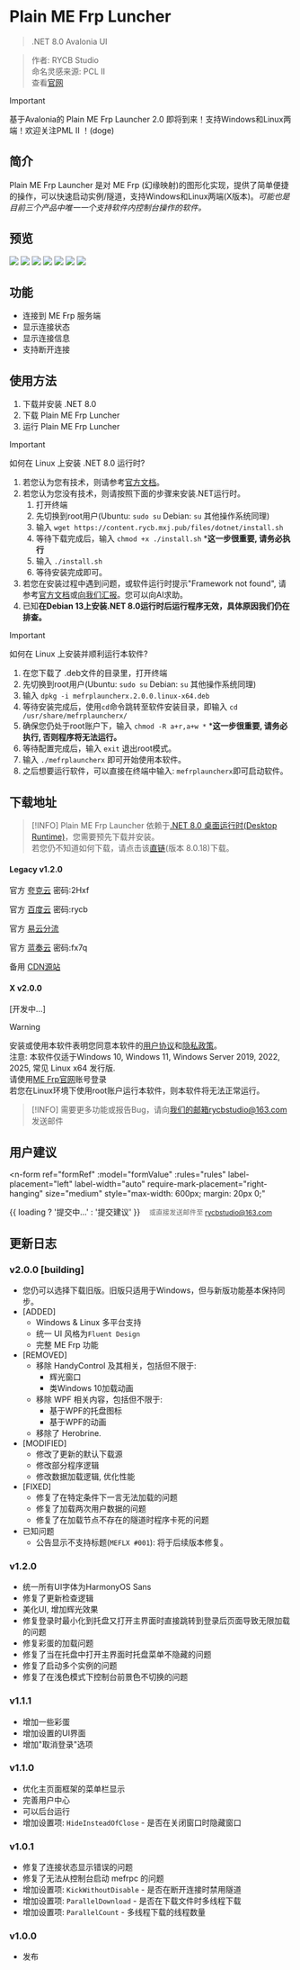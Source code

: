 <script setup>
import { NTag, NCard, NSpace, NCarousel, NForm, NFormItem, NInput, NButton, useMessage } from 'naive-ui'
import { ref } from 'vue'

const message = useMessage()
const formRef = ref(null)
const formValue = ref({
  email: '',
  suggestion: ''
})

const loading = ref(false)

const rules = {
  email: {
    required: true,
    type: 'email',
    message: '请输入有效的邮箱地址',
    trigger: ['blur', 'input']
  },
  suggestion: {
    required: true,
    message: '请填写您的建议',
    trigger: 'blur'
  }
}

const handleSubmit = async (e) => {
  e.preventDefault()
  formRef.value?.validate(async (errors) => {
    if (!errors) {
      loading.value = true
      try {
        // 尝试多个服务器端点
        const endpoints = [
          'https://api.rycb.mxj.pub/feedback.php',
          'https://rycb.mxj.pub/api/feedback.php',
          'https://content.rycb.mxj.pub/api/feedback.php'
        ]
        
        let success = false
        for (const endpoint of endpoints) {
          try {
            const response = await fetch(endpoint, {
              method: 'POST',
              headers: {
                'Content-Type': 'application/json',
              },
              body: JSON.stringify({
                email: formValue.value.email,
                suggestion: formValue.value.suggestion,
                timestamp: new Date().toISOString(),
                userAgent: navigator.userAgent,
                source: 'Plain ME Frp Launcher Feedback'
              })
            })
            
            if (response.ok) {
              success = true
              message.success('感谢您的建议！我们会认真考虑。')
              break
            }
          } catch (error) {
            console.warn(`Endpoint ${endpoint} failed:`, error)
            // 继续尝试下一个端点
          }
        }
        
        if (!success) {
          // 所有端点都失败，使用邮件备用方案
          const mailtoLink = `mailto:rycbstudio@163.com?subject=Plain ME Frp Launcher 建议反馈&body=邮箱: ${formValue.value.email}%0D%0A%0D%0A建议内容:%0D%0A${formValue.value.suggestion}`
          window.location.href = mailtoLink
          message.info('已打开邮件客户端，请手动发送您的建议')
        }
        
        // 重置表单
        formValue.value = {
          email: '',
          suggestion: ''
        }
        
      } catch (error) {
        console.error('提交失败:', error)
        message.error('提交失败，请稍后重试或直接发送邮件至 rycbstudio@163.com')
      } finally {
        loading.value = false
      }
    } else {
      message.error('请完善表单信息')
    }
  })
}
</script>

# Plain ME Frp Luncher

> <NSpace>
> <NTag :bordered="false" type="info">.NET 8.0</NTag>
> <NTag :bordered="false" :color="{ color: '#165BFF', textColor: '#BBB' }">
>    Avalonia UI
>    <template #avatar>
>       <n-avatar
>         src="https://docs.avaloniaui.net/zh-Hans/img/purple-border-gradient-icon.png"
>       />
>    </template>
> </NTag>
> <template>
>  <n-tag :bordered="false" :color="{ color: '#018DF8', textColor: '#BBB' }">
>    Fluent Design
>  </n-tag>
> </template>
> </NSpace>

> 作者: RYCB Studio  
> 命名灵感来源: PCL Ⅱ  
> 查看[官网](https://rycb.mxj.pub/mefl/)

> [!IMPORTANT]
> 基于Avalonia的 Plain ME Frp Launcher 2.0 即将到来！支持Windows和Linux两端！欢迎关注PML Ⅱ ！(doge)

## 简介
Plain ME Frp Launcher 是对 ME Frp (幻缘映射)的图形化实现，提供了简单便捷的操作，可以快速启动实例/隧道，支持Windows和Linux两端(X版本)。*可能也是目前三个产品中唯一一个支持软件内控制台操作的软件。*

## 预览

<NCarousel show-arrow autoplay>
    <img
      class="carousel-img"
      src="https://image.mefrp-tpca.yealqp.fun/image/views/rycb/login.png"
    >
    <img
      class="carousel-img"
      src="https://image.mefrp-tpca.yealqp.fun/image/views/rycb/home.png"
    >
    <img
      class="carousel-img"
      src="https://image.mefrp-tpca.yealqp.fun/image/views/rycb/create.png"
    >
    <img
      class="carousel-img"
      src="https://image.mefrp-tpca.yealqp.fun/image/views/rycb/manage.png"
    >
    <img
      class="carousel-img"
      src="https://image.mefrp-tpca.yealqp.fun/image/views/rycb/monitor.png"
    >
    <img
      class="carousel-img"
      src="https://image.mefrp-tpca.yealqp.fun/image/views/rycb/about.png"
    >
    <img
      class="carousel-img"
      src="https://image.mefrp-tpca.yealqp.fun/image/views/rycb/terminal.png"
    >
</NCarousel>

## 功能

- 连接到 ME Frp 服务端
- 显示连接状态
- 显示连接信息
- 支持断开连接

## 使用方法
1. 下载并安装 .NET 8.0
2. 下载 Plain ME Frp Luncher
3. 运行 Plain ME Frp Luncher
> [!IMPORTANT]
> 如何在 Linux 上安装 .NET 8.0 运行时?
> 1. 若您认为您有技术，则请参考[官方文档](https://learn.microsoft.com/zh-cn/dotnet/core/install/linux)。
> 2. 若您认为您没有技术，则请按照下面的步骤来安装.NET运行时。
>     1. 打开终端
>     2. 先切换到root用户(Ubuntu: `sudo su`  Debian: `su`  其他操作系统同理)
>     3. 输入 `wget https://content.rycb.mxj.pub/files/dotnet/install.sh`
>    4. 等待下载完成后，输入 `chmod +x ./install.sh` \***这一步很重要, 请务必执行**
>    5. 输入 `./install.sh`
>     6. 等待安装完成即可。
> 3. 若您在安装过程中遇到问题，或软件运行时提示"Framework not found", 请参考[官方文档](https://learn.microsoft.com/zh-cn/dotnet/core/install/linux)或[向我们汇报](mailto://rycbstudio@163.com)。您可以向AI求助。
> 4. 已知**在Debian 13上安装.NET 8.0运行时后运行程序无效，具体原因我们仍在排查。**


> [!IMPORTANT]
> 如何在 Linux 上安装并顺利运行本软件?
>    1. 在您下载了 .deb文件的目录里，打开终端
>    2. 先切换到root用户(Ubuntu: `sudo su`  Debian: `su`  其他操作系统同理)
>    3. 输入 `dpkg -i mefrplauncherx.2.0.0.linux-x64.deb`
>    4. 等待安装完成后，使用`cd`命令跳转至软件安装目录，即输入 `cd /usr/share/mefrplauncherx/` 
>    5. 确保您仍处于root账户下，输入 `chmod -R a+r,a+w *` \***这一步很重要, 请务必执行, 否则程序将无法运行。**
>    6. 等待配置完成后，输入 `exit` 退出root模式。
>    7. 输入 `./mefrplauncherx` 即可开始使用本软件。
>    8. 之后想要运行软件，可以直接在终端中输入: `mefrplauncherx`即可启动软件。

## 下载地址

> [!INFO]
> Plain ME Frp Launcher 依赖于[.NET 8.0 桌面运行时(Desktop Runtime)](https://dotnet.microsoft.com/download/dotnet/8.0)，您需要预先下载并安装。  
> 若您仍不知道如何下载，请点击该[直链](https://dotnet.microsoft.com/download/dotnet/thank-you/runtime-desktop-8.0.18-windows-x64-installer)(版本 8.0.18)下载。
#### Legacy v1.2.0
官方 [夸克云](https://pan.quark.cn/s/dbc1e3b0c0a4?pwd=2Hxf) 密码:2Hxf

官方 [百度云](https://pan.baidu.com/s/1c_oLBFQt6VSDhyUohefw_g?pwd=rycb) 密码:rycb

官方 [易云分流](https://share.asytech.cn/s/95b2yoQjK6wJMk5)

官方 [蓝奏云](https://rycbstudio.lanzoue.com/ibcLg33fs6qh) 密码:fx7q

备用 [CDN源站](https://content.rycb.mxj.pub/files/mefl/Plain%20ME%20Frp%20Launcher%20%E5%AE%89%E8%A3%85%E7%A8%8B%E5%BA%8F.exe)

#### X v2.0.0
\[开发中...\]
  
> [!WARNING]
> 安装或使用本软件表明您同意本软件的[用户协议](https://rycb.mxj.pub/mefl/useragreement.html)和[隐私政策](https://rycb.mxj.pub/mefl/privacy.html)。<br>
> 注意: 本软件仅适于Windows 10, Windows 11, Windows Server 2019, 2022, 2025, 常见 Linux x64 发行版. <br>
> 请使用[ME Frp官网](https://www.mefrp.com/)账号登录 <br>
> 若您在Linux环境下使用root账户运行本软件，则本软件将无法正常运行。

> [!INFO]
> 需要更多功能或报告Bug，请向[我们的邮箱rycbstudio@163.com](mailto://rycbstudio@163.com)发送邮件 <br>

## 用户建议

<n-form
  ref="formRef"
  :model="formValue"
  :rules="rules"
  label-placement="left"
  label-width="auto"
  require-mark-placement="right-hanging"
  size="medium"
  style="max-width: 600px; margin: 20px 0;"
>
  <n-form-item label="邮箱地址" path="email">
    <n-input 
      v-model:value="formValue.email" 
      placeholder="请输入您的邮箱（用于回复反馈）" 
    />
  </n-form-item>
  
  <n-form-item label="您的建议" path="suggestion">
    <n-input
      v-model:value="formValue.suggestion"
      type="textarea"
      placeholder="请详细描述您的建议、反馈或遇到的问题"
      :autosize="{
        minRows: 4,
        maxRows: 8
      }"
    />
  </n-form-item>
  
  <n-form-item>
    <n-button 
      type="primary" 
      @click="handleSubmit"
      :loading="loading"
    >
      {{ loading ? '提交中...' : '提交建议' }}
    </n-button>
    <span style="margin-left: 12px; color: #666; font-size: 12px;">
      或直接发送邮件至 <a href="mailto:rycbstudio@163.com">rycbstudio@163.com</a>
    </span>
  </n-form-item>
</n-form>

## 更新日志
### v2.0.0 \[building\]
- 您仍可以选择下载旧版。旧版只适用于Windows，但与新版功能基本保持同步。
- \[ADDED\]
    - Windows & Linux 多平台支持
    - 统一 UI 风格为`Fluent Design`
    - 完整 ME Frp 功能
- \[REMOVED\]
    - 移除 HandyControl 及其相关，包括但不限于: 
        - 辉光窗口
        - 类Windows 10加载动画
    - 移除 WPF 相关内容，包括但不限于:
        - 基于WPF的托盘图标
        - 基于WPF的动画
    - 移除了 Herobrine.
- \[MODIFIED\]
    - 修改了更新的默认下载源
    - 修改部分程序逻辑
    - 修改数据加载逻辑, 优化性能
- \[FIXED\]
    - 修复了在特定条件下一言无法加载的问题
    - 修复了加载两次用户数据的问题
    - 修复了在加载节点不存在的隧道时程序卡死的问题
- 已知问题
    - 公告显示不支持标题(`MEFLX #001`): 将于后续版本修复。

### v1.2.0
- 统一所有UI字体为HarmonyOS Sans
- 修复了更新检查逻辑
- 美化UI, 增加辉光效果
- 修复登录时最小化到托盘又打开主界面时直接跳转到登录后页面导致无限加载的问题
- 修复彩蛋的加载问题
- 修复了当在托盘中打开主界面时托盘菜单不隐藏的问题
- 修复了启动多个实例的问题
- 修复了在浅色模式下控制台前景色不切换的问题
### v1.1.1
- 增加一些彩蛋
- 增加设置的UI界面
- 增加"取消登录"选项
### v1.1.0
- 优化主页面框架的菜单栏显示
- 完善用户中心
- 可以后台运行
- 增加设置项: `HideInsteadOfClose` - 是否在关闭窗口时隐藏窗口
### v1.0.1
- 修复了连接状态显示错误的问题
- 修复了无法从控制台启动 mefrpc 的问题
- 增加设置项: `KickWithoutDisable` - 是否在断开连接时禁用隧道
- 增加设置项: `ParallelDownload` - 是否在下载文件时多线程下载
- 增加设置项: `ParallelCount` - 多线程下载的线程数量
### v1.0.0
- 发布
